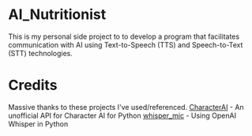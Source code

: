 # AI_Nutritionist

This is my personal side project to to develop a program that facilitates communication with AI using Text-to-Speech (TTS) and Speech-to-Text (STT) technologies.

# Credits
Massive thanks to these projects I've used/referenced.
[CharacterAI]([https://www.example.com](https://github.com/kramcat/CharacterAI)https://github.com/kramcat/CharacterAI) - An unofficial API for Character AI for Python
[whisper_mic]([https://www.example.com](https://github.com/sankhadeepdutta/whisper_mic/tree/main)https://github.com/sankhadeepdutta/whisper_mic/tree/main) - Using OpenAI Whisper in Python 
